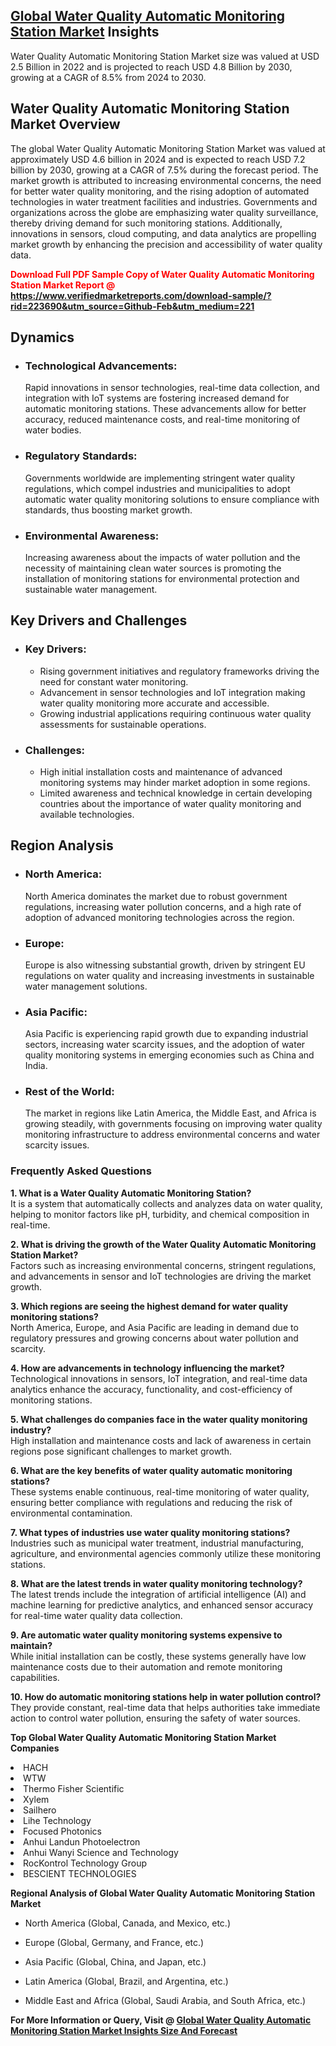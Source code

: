 <h2><a href="https://www.verifiedmarketreports.com/download-sample/?rid=223690&amp;utm_source=Github&amp;utm_medium=221" target="_blank">Global Water Quality Automatic Monitoring Station Market</a> Insights</h2><p>Water Quality Automatic Monitoring Station Market size was valued at USD 2.5 Billion in 2022 and is projected to reach USD 4.8 Billion by 2030, growing at a CAGR of 8.5% from 2024 to 2030.</p><p><h2>Water Quality Automatic Monitoring Station Market Overview</h2> <p>The global Water Quality Automatic Monitoring Station Market was valued at approximately USD 4.6 billion in 2024 and is expected to reach USD 7.2 billion by 2030, growing at a CAGR of 7.5% during the forecast period. The market growth is attributed to increasing environmental concerns, the need for better water quality monitoring, and the rising adoption of automated technologies in water treatment facilities and industries. Governments and organizations across the globe are emphasizing water quality surveillance, thereby driving demand for such monitoring stations. Additionally, innovations in sensors, cloud computing, and data analytics are propelling market growth by enhancing the precision and accessibility of water quality data.</p> <p><strong><p><span class=""><span style="color: #ff0000;"><strong>Download Full PDF Sample Copy of Water Quality Automatic Monitoring Station Market Report</strong> @ </span><a href="https://www.verifiedmarketreports.com/download-sample/?rid=223690&amp;utm_source=Github-Feb&amp;utm_medium=221" target="_blank">https://www.verifiedmarketreports.com/download-sample/?rid=223690&amp;utm_source=Github-Feb&amp;utm_medium=221</a></span></p></strong></p> <h2>Dynamics</h2> <ul> <li><h3>Technological Advancements:</h3> Rapid innovations in sensor technologies, real-time data collection, and integration with IoT systems are fostering increased demand for automatic monitoring stations. These advancements allow for better accuracy, reduced maintenance costs, and real-time monitoring of water bodies.</li> <li><h3>Regulatory Standards:</h3> Governments worldwide are implementing stringent water quality regulations, which compel industries and municipalities to adopt automatic water quality monitoring solutions to ensure compliance with standards, thus boosting market growth.</li> <li><h3>Environmental Awareness:</h3> Increasing awareness about the impacts of water pollution and the necessity of maintaining clean water sources is promoting the installation of monitoring stations for environmental protection and sustainable water management.</li> </ul> <h2>Key Drivers and Challenges</h2> <ul> <li><h3>Key Drivers:</h3> <ul> <li>Rising government initiatives and regulatory frameworks driving the need for constant water monitoring.</li> <li>Advancement in sensor technologies and IoT integration making water quality monitoring more accurate and accessible.</li> <li>Growing industrial applications requiring continuous water quality assessments for sustainable operations.</li> </ul> </li> <li><h3>Challenges:</h3> <ul> <li>High initial installation costs and maintenance of advanced monitoring systems may hinder market adoption in some regions.</li> <li>Limited awareness and technical knowledge in certain developing countries about the importance of water quality monitoring and available technologies.</li> </ul> </li> </ul> <h2>Region Analysis</h2> <ul> <li><h3>North America:</h3> North America dominates the market due to robust government regulations, increasing water pollution concerns, and a high rate of adoption of advanced monitoring technologies across the region.</li> <li><h3>Europe:</h3> Europe is also witnessing substantial growth, driven by stringent EU regulations on water quality and increasing investments in sustainable water management solutions.</li> <li><h3>Asia Pacific:</h3> Asia Pacific is experiencing rapid growth due to expanding industrial sectors, increasing water scarcity issues, and the adoption of water quality monitoring systems in emerging economies such as China and India.</li> <li><h3>Rest of the World:</h3> The market in regions like Latin America, the Middle East, and Africa is growing steadily, with governments focusing on improving water quality monitoring infrastructure to address environmental concerns and water scarcity issues.</li> </ul> <h3>Frequently Asked Questions</h3> <p><strong>1. What is a Water Quality Automatic Monitoring Station?</strong><br> It is a system that automatically collects and analyzes data on water quality, helping to monitor factors like pH, turbidity, and chemical composition in real-time.</p> <p><strong>2. What is driving the growth of the Water Quality Automatic Monitoring Station Market?</strong><br> Factors such as increasing environmental concerns, stringent regulations, and advancements in sensor and IoT technologies are driving the market growth.</p> <p><strong>3. Which regions are seeing the highest demand for water quality monitoring stations?</strong><br> North America, Europe, and Asia Pacific are leading in demand due to regulatory pressures and growing concerns about water pollution and scarcity.</p> <p><strong>4. How are advancements in technology influencing the market?</strong><br> Technological innovations in sensors, IoT integration, and real-time data analytics enhance the accuracy, functionality, and cost-efficiency of monitoring stations.</p> <p><strong>5. What challenges do companies face in the water quality monitoring industry?</strong><br> High installation and maintenance costs and lack of awareness in certain regions pose significant challenges to market growth.</p> <p><strong>6. What are the key benefits of water quality automatic monitoring stations?</strong><br> These systems enable continuous, real-time monitoring of water quality, ensuring better compliance with regulations and reducing the risk of environmental contamination.</p> <p><strong>7. What types of industries use water quality monitoring stations?</strong><br> Industries such as municipal water treatment, industrial manufacturing, agriculture, and environmental agencies commonly utilize these monitoring stations.</p> <p><strong>8. What are the latest trends in water quality monitoring technology?</strong><br> The latest trends include the integration of artificial intelligence (AI) and machine learning for predictive analytics, and enhanced sensor accuracy for real-time water quality data collection.</p> <p><strong>9. Are automatic water quality monitoring systems expensive to maintain?</strong><br> While initial installation can be costly, these systems generally have low maintenance costs due to their automation and remote monitoring capabilities.</p> <p><strong>10. How do automatic monitoring stations help in water pollution control?</strong><br> They provide constant, real-time data that helps authorities take immediate action to control water pollution, ensuring the safety of water sources.</p> </p><p><strong>Top Global Water Quality Automatic Monitoring Station Market Companies</strong></p><div data-test-id=""><p><li>HACH</li><li> WTW</li><li> Thermo Fisher Scientific</li><li> Xylem</li><li> Sailhero</li><li> Lihe Technology</li><li> Focused Photonics</li><li> Anhui Landun Photoelectron</li><li> Anhui Wanyi Science and Technology</li><li> RocKontrol Technology Group</li><li> BESCIENT TECHNOLOGIES</li></p><div><strong>Regional Analysis of&nbsp;Global Water Quality Automatic Monitoring Station Market</strong></div><ul><li dir="ltr"><p dir="ltr">North America&nbsp;(Global, Canada, and Mexico, etc.)</p></li><li dir="ltr"><p dir="ltr">Europe (Global, Germany, and France, etc.)</p></li><li dir="ltr"><p dir="ltr">Asia Pacific&nbsp;(Global, China, and Japan, etc.)</p></li><li dir="ltr"><p dir="ltr">Latin America&nbsp;(Global, Brazil, and Argentina, etc.)</p></li><li dir="ltr">Middle East and Africa&nbsp;(Global, Saudi Arabia, and South Africa, etc.)</li></ul><p><strong>For More Information or Query, Visit @&nbsp;</strong><strong><a href="https://www.verifiedmarketreports.com/product/water-quality-automatic-monitoring-station-market/?utm_source=Github&amp;utm_medium=221" target="_blank">Global Water Quality Automatic Monitoring Station Market Insights Size And Forecast</a></strong></p></div>
